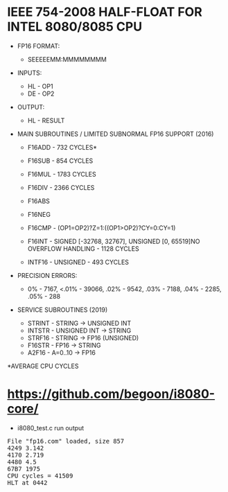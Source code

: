 # IEEE 754-2008 HALF-FLOAT FOR INTEL 8080/8085 CPU

* FP16 FORMAT:
  - SEEEEEMM:MMMMMMMM

* INPUTS:
  - HL - OP1
  - DE - OP2
* OUTPUT:
  - HL - RESULT

* MAIN SUBROUTINES / LIMITED SUBNORMAL FP16 SUPPORT (2016)
  - F16ADD - 732 CYCLES*
  - F16SUB - 854 CYCLES
  - F16MUL - 1783 CYCLES
  - F16DIV - 2366 CYCLES

  - F16ABS
  - F16NEG
  - F16CMP - (OP1=OP2)?Z=1:((OP1>OP2)?CY=0:CY=1) 
  - F16INT - SIGNED [-32768, 32767], UNSIGNED [0, 65519]NO OVERFLOW HANDLING
           - 1128 CYCLES
  - INTF16 - UNSIGNED
           - 493 CYCLES

* PRECISION ERRORS:
  - 0% - 7167, <.01% - 39066, .02% - 9542, .03% - 7188, .04% - 2285, .05% - 288

* SERVICE SUBROUTINES (2019)
  - STRINT - STRING -> UNSIGNED INT
  - INTSTR - UNSIGNED INT -> STRING
  - STRF16 - STRING -> FP16 (UNSIGNED)
  - F16STR - FP16 -> STRING
  - A2F16  - A=0..10 -> FP16

*AVERAGE CPU CYCLES

# https://github.com/begoon/i8080-core/

* i8080_test.c run output

<pre>
File "fp16.com" loaded, size 857
4249 3.142
4170 2.719
4480 4.5
67B7 1975
CPU cycles = 41509
HLT at 0442
</pre>
